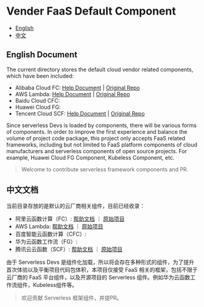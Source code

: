 # Vender FaaS Default Component

- [English](#english-document)
- [中文](#中文文档)

## English Document

The current directory stores the default cloud vendor related components, which have been included:

- Alibaba Cloud FC: [Help Document](./fc/README.md) | [Original Repo](https://github.com/devsapp/fc)
- AWS Lambda: [Help Document](./fc/readme.md) | [Original Repo](https://github.com/devscomp/lambda)
- Baidu Cloud CFC:
- Huawei Cloud FG:
- Tencent Cloud SCF: [Help Document](./scf/readme.md) | [Original Repo](https://github.com/devscomp/scf)

Since serverless Devs is loaded by components, there will be various forms of components. In order to improve the first experience and balance the volume of project code package, this project only accepts FaaS related frameworks, including but not limited to FaaS platform components of cloud manufacturers and serverless components of open source projects. For example, Huawei Cloud FG Component, Kubeless Component, etc.

> Welcome to contribute serverless framework components and PR.

## 中文文档

当前目录存放的是默认的云厂商相关组件，目前已经收录：

- 阿里云函数计算（FC）: [帮助文档](./fc/README.md) ｜ [原始项目](https://github.com/devsapp/fc)
- AWS Lambda: [帮助文档](./fc/readme.md) ｜ [原始项目](https://github.com/devscomp/lambda)
- 百度智能云函数计算（CFC）: 
- 华为云函数工作流（FG）: 
- 腾讯云云函数（SCF）: [帮助文档](./scf/readme.md) ｜ [原始项目](https://github.com/devscomp/scf)

由于 Serverless Devs 是组件化加载，所以将会存在多种形式的组件，为了提升首次体验以及平衡项目代码包体积，本项目仅接受 FaaS 相关的框架，包括不限于云厂商的 FaaS 平台组件，以及开源项目的 Serverless 组件。例如华为云函数工作流组件，Kubeless组件等。

> 欢迎贡献 Serverless 框架组件，并提PR。